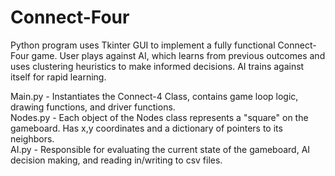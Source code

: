 # Connect-Four

Python program uses Tkinter GUI to implement a fully functional Connect-Four game. User plays against AI, which learns from previous outcomes and uses clustering heuristics to make informed decisions. AI trains against itself for rapid learning.

Main.py - Instantiates the Connect-4 Class, contains game loop logic, drawing functions, and driver functions.  
Nodes.py - Each object of the Nodes class represents a "square" on the gameboard. Has x,y coordinates and a dictionary of pointers to its neighbors.  
AI.py - Responsible for evaluating the current state of the gameboard, AI decision making, and reading in/writing to csv files.  
